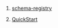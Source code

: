 1. [schema-registry](https://github.com/confluentinc/schema-registry)

2. [QuickStart](http://docs.confluent.io/current/quickstart.html#quickstart)
